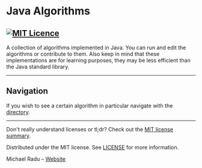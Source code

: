# Java Algorithms
[![MIT Licence](https://badges.frapsoft.com/os/mit/mit.png?v=103)](https://opensource.org/licenses/mit-license.php)
---

A collection of algorithms implemented in Java. You can run and edit the algorithms or contribute to them. Also keep in mind that these implementations are for learning purposes, they may be less efficient than the Java standard library.

---
## Navigation
If you wish to see a certain algorithm in particular navigate with the [directory](DIRECTORY.md).

---

Don't really understand licenses or tl;dr? Check out the [MIT license summary](https://tldrlegal.com/license/mit-license).

Distributed under the MIT license. See [LICENSE](https://github.com/michaelraduu/Keylogger/blob/master/LICENSE.txt) for more information.

Michael Radu – [Website](https://michaelradu.cf)
